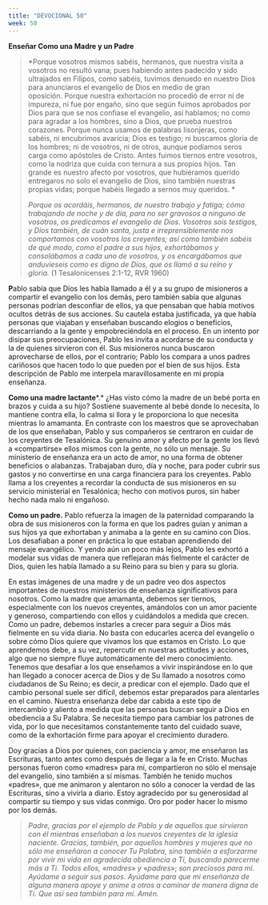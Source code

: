 ```yaml
---
title: "DEVOCIONAL 50"
week: 50
---
```


**Enseñar Como una Madre y un Padre**

> *Porque vosotros mismos sabéis, hermanos, que nuestra visita a
> vosotros no resultó vana; pues habiendo antes padecido y sido
> ultrajados en Filipos, como sabéis, tuvimos denuedo en nuestro Dios
> para anunciaros el evangelio de Dios en medio de gran
> oposición. Porque nuestra exhortación no procedió de error ni de
> impureza, ni fue por engaño, sino que según fuimos aprobados por Dios
> para que se nos confiase el evangelio, así hablamos; no como para
> agradar a los hombres, sino a Dios, que prueba nuestros
> corazones. Porque nunca usamos de palabras lisonjeras, como sabéis, ni
> encubrimos avaricia; Dios es testigo; ni buscamos gloria de los
> hombres; ni de vosotros, ni de otros, aunque podíamos seros carga como
> apóstoles de Cristo. Antes fuimos tiernos entre vosotros, como la
> nodriza que cuida con ternura a sus propios hijos. Tan grande es
> nuestro afecto por vosotros, que hubiéramos querido entregaros no solo
> el evangelio de Dios, sino también nuestras propias vidas; porque
> habéis llegado a sernos muy queridos. *
>
> *Porque os acordáis, hermanos, de nuestro trabajo y fatiga; cómo
> trabajando de noche y de día, para no ser gravosos a ninguno de
> vosotros, os predicamos el evangelio de Dios. Vosotros sois testigos,
> y Dios también, de cuán santa, justa e irreprensiblemente nos
> comportamos con vosotros los creyentes; así como también sabéis de qué
> modo, como el padre a sus hijos, exhortábamos y consolábamos a cada
> uno de vosotros, y os encargábamos que anduvieseis como es digno de
> Dios, que os llamó a su reino y gloria.* (1 Tesalonicenses 2:1-12, RVR
> 1960)

**P**ablo sabía que Dios les había llamado a él y a su grupo de
misioneros a compartir el evangelio con los demás, pero también sabía
que algunas personas podrían desconfiar de ellos, ya que pensaban que
había motivos ocultos detrás de sus acciones. Su cautela estaba
justificada, ya que había personas que viajaban y enseñaban buscando
elogios o beneficios, descarriando a la gente y empobreciéndola en el
proceso. En un intento por disipar sus preocupaciones, Pablo les invita
a acordarse de su conducta y la de quienes sirvieron con él. Sus
misioneros nunca buscaron aprovecharse de ellos, por el contrario; Pablo
los compara a unos padres cariñosos que hacen todo lo que pueden por el
bien de sus hijos. Esta descripción de Pablo me interpela
maravillosamente en mi propia enseñanza.

**Como una madre lactante***.* ¿Has visto cómo la madre de un bebé porta
en brazos y cuida a su hijo? Sostiene suavemente al bebé donde lo
necesita, lo mantiene contra ella, lo calma si llora y le proporciona lo
que necesita mientras lo amamanta. En contraste con los maestros que se
aprovechaban de los que enseñaban, Pablo y sus compañeros se centraron
en cuidar de los creyentes de Tesalónica. Su genuino amor y afecto por
la gente los llevó a «compartirse» ellos mismos con la gente, no sólo un
mensaje. Su ministerio de enseñanza era un acto de amor, no una forma de
obtener beneficios o alabanzas. Trabajaban duro, día y noche, para poder
cubrir sus gastos y no convertirse en una carga financiera para los
creyentes. Pablo llama a los creyentes a recordar la conducta de sus
misioneros en su servicio ministerial en Tesalónica; hecho con motivos
puros, sin haber hecho nada malo ni engañoso.

**Como un padre.** Pablo refuerza la imagen de la paternidad comparando
la obra de sus misioneros con la forma en que los padres guían y animan
a sus hijos ya que exhortaban y animaba a la gente en su camino con
Dios. Los desafiaban a poner en práctica lo que estaban aprendiendo del
mensaje evangélico. Y yendo aún un poco más lejos, Pablo les exhortó a
modelar sus vidas de manera que reflejaran más fielmente el carácter de
Dios, quien les había llamado a su Reino para su bien y para su gloria.

En estas imágenes de una madre y de un padre veo dos aspectos
importantes de nuestros ministerios de enseñanza significativos para
nosotros. Como la madre que amamanta, debemos ser tiernos, especialmente
con los nuevos creyentes, amándolos con un amor paciente y generoso,
compartiendo con ellos y cuidándolos a medida que crecen. Como un padre,
debemos instarles a crecer para seguir a Dios más fielmente en su vida
diaria. No basta con educarles acerca del evangelio o sobre cómo Dios
quiere que vivamos los que estamos en Cristo. Lo que aprendemos debe, a
su vez, repercutir en nuestras actitudes y acciones, algo que no siempre
fluye automáticamente del mero conocimiento. Tenemos que desafiar a los
que enseñamos a vivir inspirándose en lo que han llegado a conocer
acerca de Dios y de Su llamado a nosotros como ciudadanos de Su Reino;
es decir, a predicar con el ejemplo. Dado que el cambio personal suele
ser difícil, debemos estar preparados para alentarles en el camino.
Nuestra enseñanza debe dar cabida a este tipo de intercambio y aliento a
medida que las personas buscan seguir a Dios en obediencia a Su Palabra.
Se necesita tiempo para cambiar los patrones de vida, por lo que
necesitamos constantemente tanto del cuidado suave, como de la
exhortación firme para apoyar el crecimiento duradero.

Doy gracias a Dios por quienes, con paciencia y amor, me enseñaron las
Escrituras, tanto antes como después de llegar a la fe en Cristo. Muchas
personas fueron como «madres» para mí, compartieron no sólo el mensaje
del evangelio, sino también a sí mismas. También he tenido muchos
«padres», que me animaron y alentaron no sólo a conocer la verdad de las
Escrituras, sino a vivirla a diario. Estoy agradecido por su generosidad
al compartir su tiempo y sus vidas conmigo. Oro por poder hacer lo mismo
por los demás.

> *Padre, gracias por el ejemplo de Pablo y de aquellos que sirvieron
> con él mientras enseñaban a los nuevos creyentes de la iglesia
> naciente. Gracias, también, por aquellos hombres y mujeres que no sólo
> me enseñaron a conocer Tu Palabra, sino también a esforzarme por vivir
> mi vida en agradecida obediencia a Ti, buscando parecerme más a Ti.
> Todos ellos,* «*madres*» *y* «*padres*»; *son preciosos para mí.
> Ayúdame a seguir sus pasos. Ayúdame para que mi enseñanza de alguna
> manera apoye y anime a otros a caminar de manera digna de Ti. Que así
> sea también para mí. Amén.*
